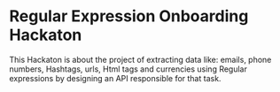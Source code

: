 # Regular Expression Onboarding Hackaton
This Hackaton is about the project of extracting data  like: emails, phone numbers, Hashtags, urls, Html tags and currencies using Regular expressions by designing an API responsible for that task.
